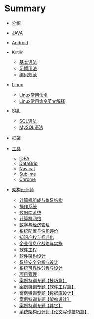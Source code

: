 # Summary

- [介绍](README.md)

- [JAVA](java/java.md)

- [Android](android/android.md)
  
- [Kotlin](kotlin/kotlin.md)
  - [基本语法](kotlin/basic_syntax.md)
  - [习惯用法](kotlin/idiomatic_usage.md)
  - [编码规范](kotlin/coding_standards.md)
  
- [Linux]()
  - [Linux常用命令](linux/linux.md)
  - [Linux常用命令英文解释](linux/command_abbreviation.md)

- [SQL]()
  - [SQL语法](sql/sql.md)
  - [MySQL语法](sql/mysql.md)
  
- [框架](framework/framework.md)
  
- [工具](tools/tools.md)
  - [IDEA](tools/idea/idea.md)
  - [DataGrip](tools/datagrip/datagrip.md) 
  - [Navicat](tools/navicat/navicat.md) 
  - [Sublime](tools/sublime/sublime.md)
  - [Chrome](tools/chrome/chrome.md)
  

- [架构设计师]()
  - [计算机组成与体系结构](./architect/computer_composition_and_architecture.md)
  - [操作系统]()
  - [数据库系统]()
  - [计算机网络]()
  - [数学与经济管理]()
  - [系统配置与性能评价]()
  - [知识产权与标准化]()
  - [企业信息化战略与实施]()
  - [软件工程]()
  - [软件架构设计]()
  - [系统安全分析与设计]()
  - [系统可靠性分析与设计]()
  - [项目管理]()
  - [案例特训专题【技巧篇】]()
  - [案例特训专题【软件工程篇】]()
  - [案例特训专题【数据库设计】]()
  - [案例特训专题【架构设计】]()
  - [案例特训专题【其它】]()
  - [系统架构设计师【论文写作技巧篇】]()




